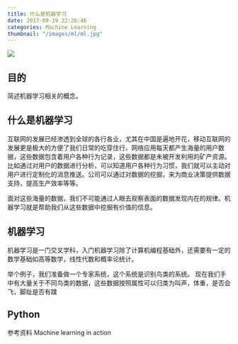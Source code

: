```yaml
---
title: 什么是机器学习
date: 2017-09-19 22:26:46
categories: Machine Learning
thumbnail: "/images/ml/ml.jpg"
---
```

![](/images/ml/ml.jpg)

## 目的
简述机器学习相关的概念。

<!--more-->

## 什么是机器学习
互联网的发展已经渗透到全球的各行各业，尤其在中国是遍地开花，移动互联网的发展更是极大的方便了我们日常的吃穿住行。网络应用每天都产生海量的用户数据，这些数据包含着用户各种行为记录，这些数据都是未被开发利用的矿产资源。比如通过对用户的数据进行分析，可以知道用户各种行为习惯，我们就可以主动对用户进行定制化的消息推送。公司可以通过对数据的挖掘，来为商业决策提供数据支持，提高生产效率等等。

面对这些海量的数据，我们不可能通过人眼去观察表面的数据发现内在的规律。机器学习就是帮助我们从这些数据中挖掘有价值的信息。

## 机器学习
机器学习是一门交叉学科，入门机器学习除了计算机编程基础外，还需要有一定的数学基础如高等数学，线性代数和概率论统计。

举个例子，我们准备做一个专家系统，这个系统是识别鸟类的系统。
现在我们手中有大量关于不同鸟类的数据，这些数据按照属性可以归类为叫声，体重，是否会飞，脚趾是否有蹼




## Python


参考资料
Machine learning in action
